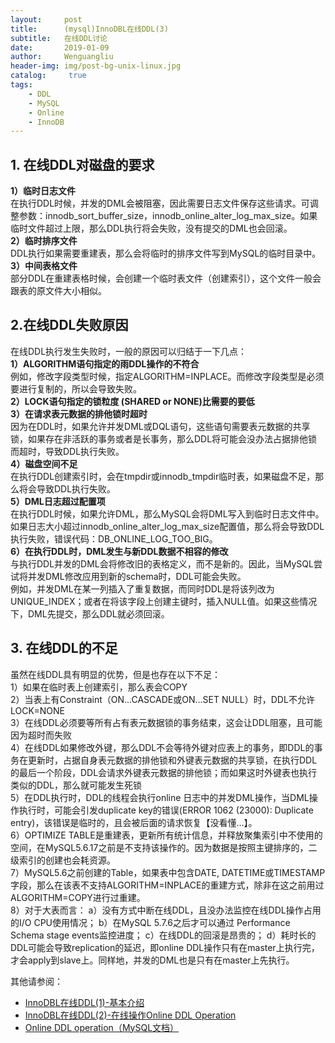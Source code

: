 ```yaml
---
layout:     post
title:      (mysql)InnoDBL在线DDL(3)
subtitle:   在线DDL讨论
date:       2019-01-09
author:     Wenguangliu
header-img: img/post-bg-unix-linux.jpg
catalog: 	 true
tags:
    - DDL
    - MySQL
    - Online
    - InnoDB
---
```



## 1. 在线DDL对磁盘的要求
**1）临时日志文件**   
在执行DDL时候，并发的DML会被阻塞，因此需要日志文件保存这些请求。可调整参数：innodb_sort_buffer_size，innodb_online_alter_log_max_size。如果临时文件超过上限，那么DDL执行将会失败，没有提交的DML也会回滚。     
**2）临时排序文件**   
DDL执行如果需要重建表，那么会将临时的排序文件写到MySQL的临时目录中。
**3）中间表格文件**   
部分DDL在重建表格时候，会创建一个临时表文件（创建索引），这个文件一般会跟表的原文件大小相似。

## 2.在线DDL失败原因   
在线DDL执行发生失败时，一般的原因可以归结于一下几点：     
**1）ALGORITHM语句指定的雨DDL操作的不符合**       
例如，修改字段类型时候，指定ALGORITHM=INPLACE。而修改字段类型是必须要进行复制的，所以会导致失败。      
**2）LOCK语句指定的锁粒度 (SHARED or NONE)比需要的要低**      
**3）在请求表元数据的排他锁时超时**      
因为在DDL时，如果允许并发DML或DQL语句，这些语句需要表元数据的共享锁，如果存在非活跃的事务或者是长事务，那么DDL将可能会没办法占据排他锁而超时，导致DDL执行失败。      
**4）磁盘空间不足**      
在执行DDL创建索引时，会在tmpdir或innodb_tmpdir临时表，如果磁盘不足，那么将会导致DDL执行失败。    
**5）DML日志超过配置项**    
在执行DDL时候，如果允许DML，那么MySQL会将DML写入到临时日志文件中。如果日志大小超过innodb_online_alter_log_max_size配置值，那么将会导致DDL执行失败，错误代码：DB_ONLINE_LOG_TOO_BIG。     
**6）在执行DDL时，DML发生与新DDL数据不相容的修改**     
与执行DDL并发的DML会将修改旧的表格定义，而不是新的。因此，当MySQL尝试将并发DML修改应用到新的schema时，DDL可能会失败。    
例如，并发DML在某一列插入了重复数据，而同时DDL是将该列改为UNIQUE_INDEX；或者在将该字段上创建主键时，插入NULL值。如果这些情况下，DML先提交，那么DDL就必须回滚。    

## 3. 在线DDL的不足   
虽然在线DDL具有明显的优势，但是也存在以下不足：    
1）如果在临时表上创建索引，那么表会COPY    
2）当表上有Constraint（ON...CASCADE或ON...SET NULL）时，DDL不允许LOCK=NONE    
3）在线DDL必须要等所有占有表元数据锁的事务结束，这会让DDL阻塞，且可能因为超时而失败   
4）在线DDL如果修改外键，那么DDL不会等待外键对应表上的事务，即DDL的事务在更新时，占据自身表元数据的排他锁和外键表元数据的共享锁，在执行DDL的最后一个阶段，DDL会请求外键表元数据的排他锁；而如果这时外键表也执行类似的DDL，那么就可能发生死锁    
5）在DDL执行时，DDL的线程会执行online 日志中的并发DML操作，当DML操作执行时，可能会引发duplicate key的错误(ERROR 1062 (23000): Duplicate entry)，该错误是临时的，且会被后面的请求恢复【没看懂...】。   
6）OPTIMIZE TABLE是重建表，更新所有统计信息，并释放聚集索引中不使用的空间，在MySQL5.6.17之前是不支持该操作的。因为数据是按照主键排序的，二级索引的创建也会耗资源。   
7）MySQL5.6之前创建的Table，如果表中包含DATE, DATETIME或TIMESTAMP字段，那么在该表不支持ALGORITHM=INPLACE的重建方式，除非在这之前用过ALGORITHM=COPY进行过重建。    
8）对于大表而言：
 a）没有方式中断在线DDL，且没办法监控在线DDL操作占用的I/O CPU使用情况；
 b）在MySQL 5.7.6之后才可以通过 Performance Schema stage events监控进度；
 c）在线DDL的回滚是昂贵的；
 d）耗时长的DDL可能会导致replication的延迟，即online DDL操作只有在master上执行完，才会apply到slave上。同样地，并发的DML也是只有在master上先执行。


其他请参阅：   
- [InnoDBL在线DDL(1)-基本介绍](https://wenguang-liu.github.io/2019/01/07/InnoDBL在线DDL-1)    
- [InnoDBL在线DDL(2)-在线操作Online DDL Operation](https://wenguang-liu.github.io/2019/01/08/InnoDBL在线DDL-2)    
- [Online DDL operation（MySQL文档）](https://dev.mysql.com/doc/refman/5.6/en/innodb-online-ddl.html)  


